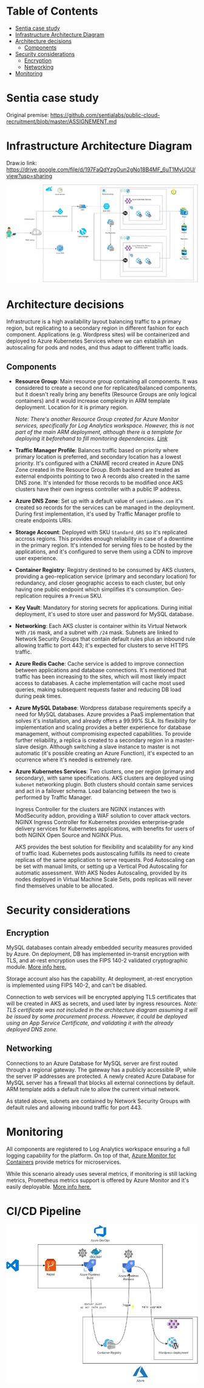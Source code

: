 # Table of Contents
- [Sentia case study](#sentia-case-study)
- [Infrastructure Architecture Diagram](#infrastructure-architecture-diagram)
- [Architecture decisions](#architecture-decisions)
  * [Components](#components)
- [Security considerations](#security-considerations)
  * [Encryption](#encryption)
  * [Networking](#networking)
- [Monitoring](#monitoring)

# Sentia case study

Original premise: https://github.com/sentialabs/public-cloud-recruitment/blob/master/ASSIGNEMENT.md

# Infrastructure Architecture Diagram

Draw<span></span>.io link: https://drive.google.com/file/d/197FaQdYzgOun2gNo18B4MF_6uT1MyUOU/view?usp=sharing

![Infrastructure Architecture Diagram](IAD/Sentia.png)


# Architecture decisions
Infrastructure is a high availability layout balancing traffic to a primary region, but replicating to a secondary region in different fashion for each component. Applications (e.g. Wordpress sites) will be containerized and deployed to Azure Kubernetes Services where we can establish an autoscaling for pods and nodes, and thus adapt to different traffic loads.

## Components
- __Resource Group__: Main resource group containing all components. It was considered to create a second one for replicated/balanced components, but it doesn't really bring any benefits (Resource Groups are only logical containers) and it would increase complexity in ARM template deployment. Location for it is primary region.

    _Note: There's another Resource Group created for Azure Monitor services, specifically for Log Analytics workspace. However, this is not part of the main ARM deployment, although there is a template for deploying it beforehand to fill monitoring dependencies. [Link](ARM/LogAnalytics/)_

- __Traffic Manager Profile__: Balances traffic based on priority where primary location is preferred, and secondary location has a lowest priority. It's configured with a CNAME record created in Azure DNS Zone created in the Resource Group. Both backend are treated as external endpoints pointing to two A records also created in the same DNS zone. It's intended for those records to be modified once AKS clusters have their own ingress controller with a public IP address.

- __Azure DNS Zone__: Set up with a default value of `sentiademo.com` it's created so records for the services can be managed in the deployment. During first implementation, it's used by Traffic Manager profile to create endpoints URIs.

- __Storage Account__: Deployed with SKU `Standard_GRS` so it's replicated accross regions. This provides enough reliability in case of a downtime in the primary region. It's intended for serving files to be hosted by the applications, and it's configured to serve them using a CDN to improve user experience.

- __Container Registry__: Registry destined to be consumed by AKS clusters, providing a geo-replication service (primary and secondary location) for redundancy, and closer geographic access to each cluster, but only having one public endpoint which simplifies it's consumption. Geo-replication requires a `Premium` SKU.

- __Key Vault__: Mandatory for storing secrets for applications. During initial deployment, it's used to store user and password for MySQL database.

- __Networking__: Each AKS cluster is container within its Virtual Network with `/16` mask, and a subnet with `/24` mask. Subnets are linked to Network Security Groups that contain default rules plus an inbound rule allowing traffic to port 443; it's expected for clusters to serve HTTPS traffic.

- __Azure Redis Cache__: Cache service is added to improve connection between applications and database connections. It's mentioned that traffic has been increasing to the sites, which will most likely impact access to databases. A cache implementation will cache most used queries, making subsequent requests faster and reducing DB load during peak times.

- __Azure MySQL Database__: Wordpress database requirements specify a need for MySQL databases. Azure provides a PaaS implementation that solves it's installation, and already offers a 99.99% SLA. Its flexibility for implementation and scaling provides a better experience for database management, without compromising expected capabilities. To provide further reliability, a replica is created to a secondary region in a master-slave design. Although switching a slave instance to master is not automatic (it's possible creating an Azure Function), it's expected to an ocurrence where it's needed is extremely rare.

- __Azure Kubernetes Services__: Two clusters, one per region (primary and secondary), with same specifications. AKS clusters are deployed using `kubenet` networking plugin. Both clusters should contain same services and act in a failover schema. Load balancing between the two is performed by Traffic Manager. 

    Ingress Controller for the clusters are NGINX instances with ModSecurity addon, providing a WAF solution to cover attack vectors.  NGINX Ingress Controller for Kubernetes provides enterprise‑grade delivery services for Kubernetes applications, with benefits for users of both NGINX Open Source and NGINX Plus.

    AKS provides the best solution for flexibility and scalability for any kind of traffic load. Kubernetes pods austoscaling fulfills its need to create replicas of the same application to serve requests. Pod Autoscaling can be set with manual limits, or setting up a Vertical Pod Autoscaling for automatic assessment. With AKS Nodes Autoscaling, provided by its nodes deployed in Virtual Machine Scale Sets, pods replicas will never find themselves unable to be allocated.

# Security considerations
## Encryption
MySQL databases contain already embedded security measures provided by Azure. On deployment, DB has implemented in-transit encryption with TLS, and at-rest encryption uses the FIPS 140-2 validated cryptographic module. [More info here.](https://docs.microsoft.com/en-us/azure/mysql/concepts-security)

Storage account also has the capability. At deployment, at-rest encryption is implemented using FIPS 140-2, and can't be disabled.

Connection to web services will be encrypted applying TLS certificates that will be created in AKS as secrets, and used later by ingress resources. _Note: TLS certificate was not included in the architecture diagram assuming it will be issued by some procurement process. However, it could be deployed using an App Service Certificate, and validating it with the already deployed DNS zone._

## Networking
Connections to an Azure Database for MySQL server are first routed through a regional gateway. The gateway has a publicly accessible IP, while the server IP addresses are protected. A newly created Azure Database for MySQL server has a firewall that blocks all external connections by default. ARM template adds a default rule to allow the current virtual network.

As stated above, subnets are contained by Network Security Groups with default rules and allowing inbound traffic for port 443.

# Monitoring
All components are registered to Log Analytics workspace ensuring a full logging capability for the platform. On top of that, [Azure Monitor for Containers](https://docs.microsoft.com/en-us/azure/azure-monitor/insights/container-insights-overview) provide metrics for microservices. 

While this scenario already uses several metrics, if monitoring is still lacking metrics, Prometheus metrics support is offered by Azure Monitor and it's easily deployable. [More info here.](https://docs.microsoft.com/en-us/azure/azure-monitor/insights/container-insights-prometheus-integration)

# CI/CD Pipeline
![Pipeline](IAD/Pipeline.png)